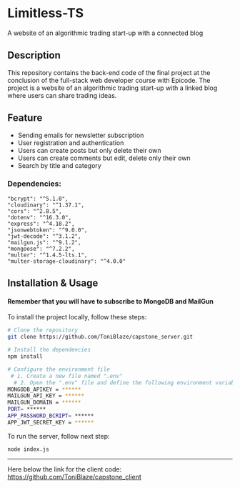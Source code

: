 # Limitless-TS

A website of an algorithmic trading start-up with a connected blog

## Description

This repository contains the back-end code of the final project at the conclusion of the full-stack web developer course with Epicode. 
The project is a website of an algorithmic trading start-up with a linked blog where users can share trading ideas.

## Feature

- Sending emails for newsletter subscription
- User registration and authentication 
- Users can create posts but only delete their own
- Users can create comments but edit, delete only their own 
- Search by title and category 

### Dependencies:

    "bcrypt": "^5.1.0",
    "cloudinary": "^1.37.1",
    "cors": "^2.8.5",
    "dotenv": "^16.3.0",
    "express": "^4.18.2",
    "jsonwebtoken": "^9.0.0",
    "jwt-decode": "^3.1.2",
    "mailgun.js": "^9.1.2",
    "mongoose": "^7.2.2",
    "multer": "^1.4.5-lts.1",
    "multer-storage-cloudinary": "^4.0.0"


## Installation & Usage

#### Remember that you will have to subscribe to MongoDB and MailGun

To install the project locally, follow these steps:

```bash
# Clone the repository
git clone https://github.com/ToniBlaze/capstone_server.git

# Install the dependencies
npm install

# Configure the environment file
 # 1. Create a new file named ".env"
  # 2. Open the ".env" file and define the following environment variables:
MONGODB_APIKEY = ******
MAILGUN_API_KEY = ******
MAILGUN_DOMAIN = ******
PORT= ******
APP_PASSWORD_BCRIPT= ******
APP_JWT_SECRET_KEY = ******

``` 

To run the server, follow next step:

```
node index.js
```

-----
Here below the link for the client code:   
https://github.com/ToniBlaze/capstone_client
